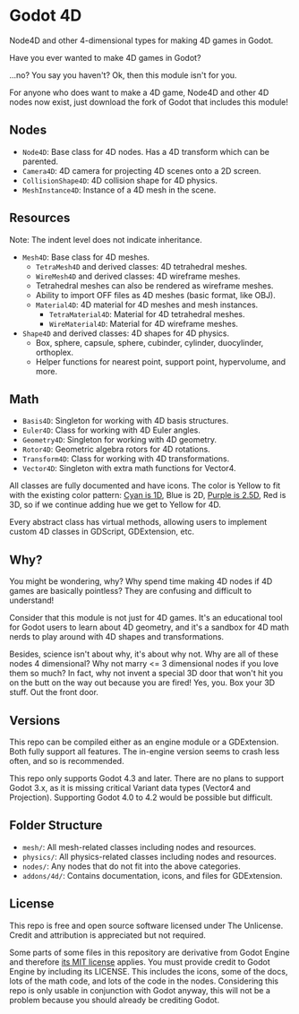 # Godot 4D

Node4D and other 4-dimensional types for making 4D games in Godot.

Have you ever wanted to make 4D games in Godot?

...no? You say you haven't? Ok, then this module isn't for you.

For anyone who does want to make a 4D game, Node4D and other 4D nodes now
exist, just download the fork of Godot that includes this module!

## Nodes

- `Node4D`: Base class for 4D nodes. Has a 4D transform which can be parented.
- `Camera4D`: 4D camera for projecting 4D scenes onto a 2D screen.
- `CollisionShape4D`: 4D collision shape for 4D physics.
- `MeshInstance4D`: Instance of a 4D mesh in the scene.

## Resources

Note: The indent level does not indicate inheritance.

- `Mesh4D`: Base class for 4D meshes.
	- `TetraMesh4D` and derived classes: 4D tetrahedral meshes.
    - `WireMesh4D` and derived classes: 4D wireframe meshes.
	- Tetrahedral meshes can also be rendered as wireframe meshes.
	- Ability to import OFF files as 4D meshes (basic format, like OBJ).
	- `Material4D`: 4D material for 4D meshes and mesh instances.
	    - `TetraMaterial4D`: Material for 4D tetrahedral meshes.
		- `WireMaterial4D`: Material for 4D wireframe meshes.
- `Shape4D` and derived classes: 4D shapes for 4D physics.
    - Box, sphere, capsule, sphere, cubinder, cylinder, duocylinder, orthoplex.
	- Helper functions for nearest point, support point, hypervolume, and more.

## Math

- `Basis4D`: Singleton for working with 4D basis structures.
- `Euler4D`: Class for working with 4D Euler angles.
- `Geometry4D`: Singleton for working with 4D geometry.
- `Rotor4D`: Geometric algebra rotors for 4D rotations.
- `Transform4D`: Class for working with 4D transformations.
- `Vector4D`: Singleton with extra math functions for Vector4.

All classes are fully documented and have icons. The color is
Yellow to fit with the existing color pattern:
[Cyan is 1D](https://github.com/aaronfranke/godot-1d), Blue is 2D,
[Purple is 2.5D](https://github.com/godotengine/godot-demo-projects/tree/master/misc/2.5d),
Red is 3D, so if we continue adding hue we get to Yellow for 4D.

Every abstract class has virtual methods, allowing users to implement
custom 4D classes in GDScript, GDExtension, etc.

## Why?

You might be wondering, why? Why spend time making 4D
nodes if 4D games are basically pointless? They are confusing and
difficult to understand!

Consider that this module is not just for 4D games. It's an educational
tool for Godot users to learn about 4D geometry, and it's a sandbox
for 4D math nerds to play around with 4D shapes and transformations.

Besides, science isn't about why, it's about why not. Why are all of
these nodes 4 dimensional? Why not marry <= 3 dimensional nodes if you
love them so much? In fact, why not invent a special 3D door that
won't hit you on the butt on the way out because you are fired!
Yes, you. Box your 3D stuff. Out the front door.

## Versions

This repo can be compiled either as an engine module or a GDExtension.
Both fully support all features. The in-engine version seems to crash
less often, and so is recommended.

This repo only supports Godot 4.3 and later. There are no plans to support
Godot 3.x, as it is missing critical Variant data types (Vector4 and
Projection). Supporting Godot 4.0 to 4.2 would be possible but difficult.

## Folder Structure

* `mesh/`: All mesh-related classes including nodes and resources.
* `physics/`: All physics-related classes including nodes and resources.
* `nodes/`: Any nodes that do not fit into the above categories.
* `addons/4d/`: Contains documentation, icons, and files for GDExtension.

## License

This repo is free and open source software licensed under The Unlicense.
Credit and attribution is appreciated but not required.

Some parts of some files in this repository are derivative from Godot Engine
and therefore [its MIT license](https://godotengine.org/license) applies.
You must provide credit to Godot Engine by including its LICENSE.
This includes the icons, some of the docs, lots of the math code,
and lots of the code in the nodes.
Considering this repo is only usable in conjunction with Godot anyway,
this will not be a problem because you should already be crediting Godot.
